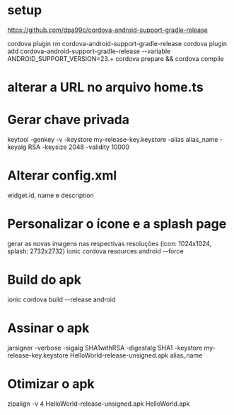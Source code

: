 # setup
https://github.com/dpa99c/cordova-android-support-gradle-release

cordova plugin rm cordova-android-support-gradle-release
cordova plugin add cordova-android-support-gradle-release --variable ANDROID_SUPPORT_VERSION=23.+
cordova prepare && cordova compile


# alterar a URL no arquivo home.ts


# Gerar chave privada

keytool -genkey -v -keystore my-release-key.keystore -alias alias_name -keyalg RSA -keysize 2048 -validity 10000

# Alterar config.xml
widget.id, name e description

# Personalizar o ícone e a splash page
gerar as novas imagens nas respectivas resoluções (icon: 1024x1024, splash: 2732x2732)
ionic cordova resources android --force

# Build do apk

ionic cordova build --release android

# Assinar o apk
jarsigner -verbose -sigalg SHA1withRSA -digestalg SHA1 -keystore my-release-key.keystore HelloWorld-release-unsigned.apk alias_name

# Otimizar o apk

zipalign -v 4 HelloWorld-release-unsigned.apk HelloWorld.apk
